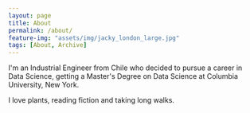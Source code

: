 ```yaml
---
layout: page
title: About
permalink: /about/
feature-img: "assets/img/jacky_london_large.jpg"
tags: [About, Archive]
---
```


I'm an Industrial Engineer from Chile who decided to pursue a career in Data Science, getting a Master's Degree on Data Science at Columbia University, New York.

I love plants, reading fiction and taking long walks.
 
